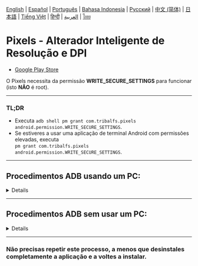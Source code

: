 [English](../../README.md) | [Español](../es/README.md)
| <u>[Português](README.md)</u> | [Bahasa Indonesia](../in/README.md)
| [Русский](../ru/README.md) | [中文 (简体)](../zh-rCN/README.md)
| [日本語](../ja-rJP/README.md) | [Tiếng Việt](../vi/README.md)
| [हिन्दी](../hi/README.md) | [العربية](../ar/README.md) | [ไทย](../th/README.md)

# Pixels - Alterador Inteligente de Resolução e DPI

* [Google Play Store](https://play.google.com/store/apps/details?id=com.tribalfs.pixels)

O Pixels necessita da permissão **WRITE_SECURE_SETTINGS** para funcionar (isto **NÃO** é root).

----------------------

### TL;DR

* Executa `adb shell pm grant com.tribalfs.pixels android.permission.WRITE_SECURE_SETTINGS`.
* Se estiveres a usar uma aplicação de terminal Android com permissões elevadas, executa  
  `pm grant com.tribalfs.pixels android.permission.WRITE_SECURE_SETTINGS`.

----------------------

Procedimentos ADB usando um PC:
----------------------

<details>

### 1. Ativar o modo de programador nas definições do telemóvel

<details>

* Vai a _Definições_ > _Acerca do telefone_ > _Informações de software_ e toca várias vezes em
  _Número da compilação_  
  até que o modo de programador seja ativado.

  <img src="res/about_phone.jpg" width=320 height=640 alt="sobre o telefone">

</details>

### 2. Ativar a depuração USB

<details>

* Vai a _Definições_ > _Opções de programador_ (pode ser _Definições_ > _Sistema_ > _Opções de
  programador_ em versões mais antigas do Android),  
  desce até encontrar a opção _Depuração USB_.

  <img src="res/usb_debugging.jpg" width=320 height=600 alt="adb">

#### Notas para alguns dispositivos como MIUI:

* Ativa também a opção _Depuração USB para Definições de Segurança_ se estiver disponível em Opções
  de programador.

* Ativa a opção _Desativar monitorização de permissões_ se estiver presente. É necessário reiniciar
  o dispositivo.

</details>

### 3. Fazer o download do ADB no computador

<details>

* Faz download do ADB (platform-tools) para o teu computador:  
  para [Windows](https://dl.google.com/android/repository/platform-tools-latest-windows.zip) |  
  para [Mac](https://dl.google.com/android/repository/platform-tools-latest-darwin.zip) |  
  para [Linux](https://dl.google.com/android/repository/platform-tools-latest-linux.zip)

* Extrai o ficheiro ZIP descarregado.

</details>

### 4. Navegar até dentro da pasta acede à pasta

`platform-tools` que extraíste no Explorador do Windows ou Finder (macOS)

### 5. Abrir o terminal de comandos

<details>

#### Para Windows: abrir o CMD

* Escreve `cmd` na barra de endereço e pressiona Enter. Isto abrirá o Prompt de Comando do Windows.

  ![opening_cmd](res/opening_cmd.png)

#### Para macOS: abrir o Terminal

* Pesquisa por `Terminal` no Launchpad e abre-o.

* Executa `sudo -s` e introduz a tua palavra-passe de utilizador.  
  **O terminal não mostrará os caracteres que escreves, o campo permanecerá em branco.**

* Executa `export PATH=.:$PATH`

**Sem este comando, irás obter erros do tipo `adb: command not found`.**

</details>

### 6. Ligar o telemóvel ao computador

<details>

* O teu telemóvel mostrará um aviso _Permitir depuração USB_ na primeira ligação em modo de
  depuração.  
  Toca em _Permitir_ ou _OK_.
* Podes marcar _Permitir sempre a partir deste computador_ (ver nota no final sobre manter a
  depuração USB ativada).

  <img src="res/usb_debugging_prompt.jpg" width=320 height=640 alt="adb prompt">

* Verifica a ligação introduzindo o seguinte comando e pressionando Enter.  
  Deverá mostrar o ID do dispositivo se estiver ligado com sucesso.

> ```adb devices```

![6](res/adb_devices.png)

#### Para macOS:  ```./adb devices ```

* Se o teu dispositivo não se ligar, tenta outra porta USB e/ou outro cabo de dados.  
  Se ainda assim não funcionar, o computador pode estar a faltar o driver USB do dispositivo.  
  Consulta [aqui os drivers OEM USB](https://developer.android.com/studio/run/oem-usb#Drivers).  
  Após instalar, reinicia o PC e repete o passo 6.

</details>

### 7. Conceder a permissão WRITE_SECURE_SETTINGS ao Pixels

<details>

* Quando estiver ligado corretamente, introduz o seguinte comando e pressiona Enter.  
  Podes copiar o comando abaixo. Se for executado corretamente, não mostrará nenhum resultado.

> ```adb shell pm grant com.tribalfs.pixels android.permission.WRITE_SECURE_SETTINGS```

* Se aparecer `adb.exe: more than one device/emulator...`, executa o seguinte comando:

>
```adb -s [ID do dispositivo mostrado no passo 6] shell pm grant com.tribalfs.pixels android.permission.WRITE_SECURE_SETTINGS```

![6](res/write_secure_settings.png)

#### Para macOS:

```./adb shell pm grant com.tribalfs.pixels android.permission.WRITE_SECURE_SETTINGS ```

#### Nota para MIUI, OnePlus e outros dispositivos

Se aparecer o erro `java.lang.SecurityException: grantRuntimePermission`, segue estes passos:

1. Vai a _Definições_ > _Opções de programador_ (ou _Definições_ > _Sistema_ > _Opções de
   programador_)
2. Desce até encontrar e ativa **Depuração USB (Definições de Segurança)**
3. Se aparecer algum _Aviso de Cautela_, segue as instruções indicadas.
4. Reinicia o dispositivo e repete os passos da Secção 7.

**Está feito!**
</details>

#### Agora podes desativar a depuração USB

* **Importante:** Mantém a depuração USB ativada se quiseres experimentar resoluções de ecrã
  exóticas que possam causar falhas no sistema.  
  A opção _Permitir sempre a partir deste computador_ deve estar marcada no passo 6.  
  Comandos ADB para repor a resolução do ecrã:  
  `adb shell wm size reset` e `adb shell wm density reset`.

* Se não precisares da depuração USB, podes desativá-la agora para evitar acessos indesejados.

* Vai a _Definições_ > _Opções de programador_, desce e **desativa** a opção _Depuração USB_.

----------------------
[GUIA EM VÍDEO](https://youtu.be/hKxc8wqanxA)

</details>

----------------------

Procedimentos ADB sem usar um PC:
----------------------
<details>

### Opção 1: Podes instalar [Shizuku](https://play.google.com/store/apps/details?id=moe.shizuku.privileged.api)

e ativá-lo seguindo o guia fornecido. Depois, volta à aplicação _Pixels_ para conceder a permissão
aplicando uma resolução.

### Opção 2: Podes instalar [LADB](https://github.com/tribalfs/LADB/releases)

segue o guia de configuração e executa o seguinte comando:

`pm grant com.tribalfs.pixels android.permission.WRITE_SECURE_SETTINGS`

**Nota:** É necessário estar ligado a uma rede Wi-Fi.  
Se ocorrer um erro `java.lang.SecurityException`, verifica as notas do passo 2 acima.  
**Importante:** Às vezes o **LADB** precisa de várias tentativas para funcionar, e pode não
funcionar em todos os dispositivos.

</details>

----------------------

### Não precisas repetir este processo, a menos que desinstales completamente a aplicação e a voltes a instalar.
